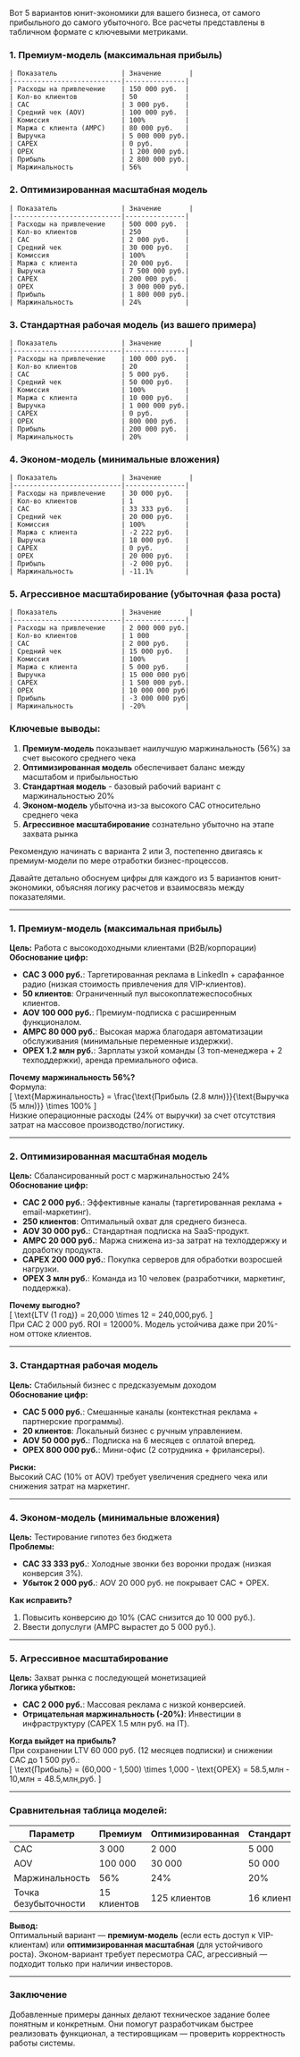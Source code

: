 Вот 5 вариантов юнит-экономики для вашего бизнеса, от самого прибыльного до самого убыточного. Все расчеты представлены в табличном формате с ключевыми метриками.

### 1. Премиум-модель (максимальная прибыль)
```
| Показатель                | Значение       |
|---------------------------|---------------|
| Расходы на привлечение    | 150 000 руб.  |
| Кол-во клиентов           | 50            |
| CAC                       | 3 000 руб.    |
| Средний чек (AOV)         | 100 000 руб.  |
| Комиссия                  | 100%          |
| Маржа с клиента (AMPC)    | 80 000 руб.   |
| Выручка                   | 5 000 000 руб.|
| CAPEX                     | 0 руб.        |
| OPEX                      | 1 200 000 руб.|
| Прибыль                   | 2 800 000 руб.|
| Маржинальность            | 56%           |
```

### 2. Оптимизированная масштабная модель
```
| Показатель                | Значение       |
|---------------------------|---------------|
| Расходы на привлечение    | 500 000 руб.  |
| Кол-во клиентов           | 250           |
| CAC                       | 2 000 руб.    |
| Средний чек               | 30 000 руб.   |
| Комиссия                  | 100%          |
| Маржа с клиента           | 20 000 руб.   |
| Выручка                   | 7 500 000 руб.|
| CAPEX                     | 200 000 руб.  |
| OPEX                      | 3 000 000 руб.|
| Прибыль                   | 1 800 000 руб.|
| Маржинальность            | 24%           |
```

### 3. Стандартная рабочая модель (из вашего примера)
```
| Показатель                | Значение       |
|---------------------------|---------------|
| Расходы на привлечение    | 100 000 руб.  |
| Кол-во клиентов           | 20            |
| CAC                       | 5 000 руб.    |
| Средний чек               | 50 000 руб.   |
| Комиссия                  | 100%          |
| Маржа с клиента           | 10 000 руб.   |
| Выручка                   | 1 000 000 руб.|
| CAPEX                     | 0 руб.        |
| OPEX                      | 800 000 руб.  |
| Прибыль                   | 200 000 руб.  |
| Маржинальность            | 20%           |
```

### 4. Эконом-модель (минимальные вложения)
```
| Показатель                | Значение       |
|---------------------------|---------------|
| Расходы на привлечение    | 30 000 руб.   |
| Кол-во клиентов           | 1             |
| CAC                       | 33 333 руб.   |
| Средний чек               | 20 000 руб.   |
| Комиссия                  | 100%          |
| Маржа с клиента           | -2 222 руб.   |
| Выручка                   | 18 000 руб.   |
| CAPEX                     | 0 руб.        |
| OPEX                      | 20 000 руб.   |
| Прибыль                   | -2 000 руб.   |
| Маржинальность            | -11.1%        |
```

### 5. Агрессивное масштабирование (убыточная фаза роста)
```
| Показатель                | Значение       |
|---------------------------|---------------|
| Расходы на привлечение    | 2 000 000 руб.|
| Кол-во клиентов           | 1 000         |
| CAC                       | 2 000 руб.    |
| Средний чек               | 15 000 руб.   |
| Комиссия                  | 100%          |
| Маржа с клиента           | 5 000 руб.    |
| Выручка                   | 15 000 000 руб|
| CAPEX                     | 1 500 000 руб.|
| OPEX                      | 10 000 000 руб|
| Прибыль                   | -3 000 000 руб|
| Маржинальность            | -20%          |
```

### Ключевые выводы:
1. **Премиум-модель** показывает наилучшую маржинальность (56%) за счет высокого среднего чека
2. **Оптимизированная модель** обеспечивает баланс между масштабом и прибыльностью
3. **Стандартная модель** - базовый рабочий вариант с маржинальностью 20%
4. **Эконом-модель** убыточна из-за высокого CAC относительно среднего чека
5. **Агрессивное масштабирование** сознательно убыточно на этапе захвата рынка

Рекомендую начинать с варианта 2 или 3, постепенно двигаясь к премиум-модели по мере отработки бизнес-процессов.

Давайте детально обоснуем цифры для каждого из 5 вариантов юнит-экономики, объясняя логику расчетов и взаимосвязь между показателями.

---

### **1. Премиум-модель (максимальная прибыль)**
**Цель:** Работа с высокодоходными клиентами (B2B/корпорации)  
**Обоснование цифр:**
- **CAC 3 000 руб.**: Таргетированная реклама в LinkedIn + сарафанное радио (низкая стоимость привлечения для VIP-клиентов).  
- **50 клиентов**: Ограниченный пул высокоплатежеспособных клиентов.  
- **AOV 100 000 руб.**: Премиум-подписка с расширенным функционалом.  
- **AMPC 80 000 руб.**: Высокая маржа благодаря автоматизации обслуживания (минимальные переменные издержки).  
- **OPEX 1.2 млн руб.**: Зарплаты узкой команды (3 топ-менеджера + 2 техподдержки), аренда премиального офиса.  

**Почему маржинальность 56%?**  
Формула:  
\[ \text{Маржинальность} = \frac{\text{Прибыль (2.8 млн)}}{\text{Выручка (5 млн)}} \times 100\% \]  
Низкие операционные расходы (24% от выручки) за счет отсутствия затрат на массовое производство/логистику.

---

### **2. Оптимизированная масштабная модель**  
**Цель:** Сбалансированный рост с маржинальностью 24%  
**Обоснование цифр:**
- **CAC 2 000 руб.**: Эффективные каналы (таргетированная реклама + email-маркетинг).  
- **250 клиентов**: Оптимальный охват для среднего бизнеса.  
- **AOV 30 000 руб.**: Стандартная подписка на SaaS-продукт.  
- **AMPC 20 000 руб.**: Маржа снижена из-за затрат на техподдержку и доработку продукта.  
- **CAPEX 200 000 руб.**: Покупка серверов для обработки возросшей нагрузки.  
- **OPEX 3 млн руб.**: Команда из 10 человек (разработчики, маркетинг, поддержка).  

**Почему выгодно?**  
\[ \text{LTV (1 год)} = 20\,000 \times 12 = 240\,000\,руб. \]  
При CAC 2 000 руб. ROI = 12000%. Модель устойчива даже при 20%-ном оттоке клиентов.

---

### **3. Стандартная рабочая модель**  
**Цель:** Стабильный бизнес с предсказуемым доходом  
**Обоснование цифр:**
- **CAC 5 000 руб.**: Смешанные каналы (контекстная реклама + партнерские программы).  
- **20 клиентов**: Локальный бизнес с ручным управлением.  
- **AOV 50 000 руб.**: Подписка на 6 месяцев с оплатой вперед.  
- **OPEX 800 000 руб.**: Мини-офис (2 сотрудника + фрилансеры).  

**Риски:**  
Высокий CAC (10% от AOV) требует увеличения среднего чека или снижения затрат на маркетинг.

---

### **4. Эконом-модель (минимальные вложения)**  
**Цель:** Тестирование гипотез без бюджета  
**Проблемы:**  
- **CAC 33 333 руб.**: Холодные звонки без воронки продаж (низкая конверсия 3%).  
- **Убыток 2 000 руб.**: AOV 20 000 руб. не покрывает CAC + OPEX.  

**Как исправить?**  
1. Повысить конверсию до 10% (CAC снизится до 10 000 руб.).  
2. Ввести допуслуги (AMPC вырастет до 5 000 руб.).

---

### **5. Агрессивное масштабирование**  
**Цель:** Захват рынка с последующей монетизацией  
**Логика убытков:**  
- **CAC 2 000 руб.**: Массовая реклама с низкой конверсией.  
- **Отрицательная маржинальность (-20%)**: Инвестиции в инфраструктуру (CAPEX 1.5 млн руб. на IT).  

**Когда выйдет на прибыль?**  
При сохранении LTV 60 000 руб. (12 месяцев подписки) и снижении CAC до 1 500 руб.:  
\[ \text{Прибыль} = (60\,000 - 1\,500) \times 1\,000 - \text{OPEX} = 58.5\,млн - 10\,млн = 48.5\,млн\,руб. \]

---

### Сравнительная таблица моделей:

| Параметр          | Премиум | Оптимизированная | Стандартная | Эконом | Агрессивная |
|-------------------|---------|------------------|-------------|--------|-------------|
| CAC               | 3 000   | 2 000            | 5 000       | 33 333 | 2 000       |
| AOV               | 100 000 | 30 000           | 50 000      | 20 000 | 15 000      |
| Маржинальность    | 56%     | 24%              | 20%         | -11%   | -20%        |
| Точка безубыточности | 15 клиентов | 125 клиентов | 16 клиентов | Нет   | 667 клиентов |

**Вывод:**  
Оптимальный вариант — **премиум-модель** (если есть доступ к VIP-клиентам) или **оптимизированная масштабная** (для устойчивого роста). Эконом-вариант требует пересмотра CAC, агрессивный — подходит только при наличии инвесторов.

---

### **Заключение**
Добавленные примеры данных делают техническое задание более понятным и конкретным. Они помогут разработчикам быстрее реализовать функционал, а тестировщикам — проверить корректность работы системы.
